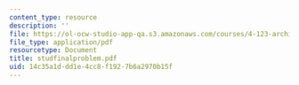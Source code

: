 ```yaml
---
content_type: resource
description: ''
file: https://ol-ocw-studio-app-qa.s3.amazonaws.com/courses/4-123-architectural-design-level-i-perceptions-and-processes-fall-2003/14c35a1ddd1e4cc8f1927b6a2970b15f_studfinalproblem.pdf
file_type: application/pdf
resourcetype: Document
title: studfinalproblem.pdf
uid: 14c35a1d-dd1e-4cc8-f192-7b6a2970b15f
---
```

